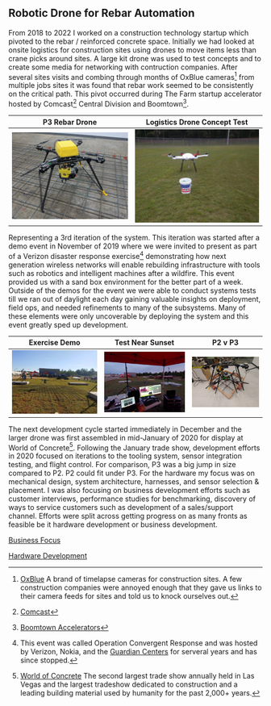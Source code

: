 ## Robotic Drone for Rebar Automation

From 2018 to 2022 I worked on a construction technology startup which pivoted to the rebar / reinforced concrete space. Initially we had looked at onsite logistics for construction sites using drones to move items less than crane picks around sites. A large kit drone was used to test concepts and to create some media for networking with contruction companies. After several sites visits and combing through months of OxBlue cameras[^oxblue] from multiple jobs sites it was found that rebar work seemed to be consistently on the critical path. This pivot occurred during The Farm startup accelerator hosted by Comcast[^comcast] Central Division and Boomtown[^boomtown]. 

| P3 Rebar Drone | Logistics Drone Concept Test|
| :---: | :---: |
|![image_of_rebar_drone_indoors](images/rebar-drone-indoor-flight-test.jpg)|![image_of_logistics_drone](images/logistics-drone-demo.jpg)|

Representing a 3rd iteration of the system. This iteration was started after a demo event in November of 2019 where we were invited to present as part of a Verizon disaster response exercise[^ocr] demonstrating how next generation wireless networks will enable rebuilding infrastructure with tools such as robotics and intelligent machines after a wildfire. This event provided us with a sand box environment for the better part of a week. Outside of the demos for the event we were able to conduct systems tests till we ran out of daylight each day gaining valuable insights on deployment, field ops, and needed refinements to many of the subsystems. Many of these elements were only uncoverable by deploying the system and this event greatly sped up development. 

| Exercise Demo | Test Near Sunset | P2 v P3|
| :---: | :---: | :---: |
| ![image_of_demo](/images/rebar-drone-disaster-fire.jpg) | ![image_of_test_near_sunset](/images/rebar-drone-disaster-test.jpg) | ![image_of_P3vsP2](/images/rebar-drone-P2vP3.jpg) |

The next development cycle started immediately in December and the larger drone was first assembled in mid-January of 2020 for display at World of Concrete[^woc]. Following the January trade show, development efforts in 2020 focused on iterations to the tooling system, sensor integration testing, and flight control. For comparison, P3 was a big jump in size compared to P2. P2 could fit under P3. For the hardware my focus was on mechanical design, system architecture, harnesses, and sensor selection & placement. I was also focusing on business development efforts such as customer interviews, performance studies for benchmarking, discovery of ways to service customers such as development of a sales/support channel.  Efforts were split across getting progress on as many fronts as feasible be it hardware development or business development.


[Business Focus](BusinessFocus.md)

[Hardware Development](HardwareDevelopment.md)


[^oxblue]: [OxBlue](https://www.oxblue.com/) A brand of timelapse cameras for construction sites. A few construction companies were annoyed enough that they gave us links to their camera feeds for sites and told us to knock ourselves out. 
[^woc]: [World of Concrete](https://www.worldofconcrete.com) The second largest trade show annually held in Las Vegas and the largest tradeshow dedicated to construction and a leading building material used by humanity for the past 2,000+ years. 
[^comcast]: [Comcast](https://corporate.comcast.com/)
[^boomtown]: [Boomtown Accelerators](https://btinnovation.com/)
[^ocr]: This event was called Operation Convergent Response and was hosted by Verizon, Nokia, and the [Guardian Centers](https://guardiancenters.com/) for serveral years and has since stopped. 

